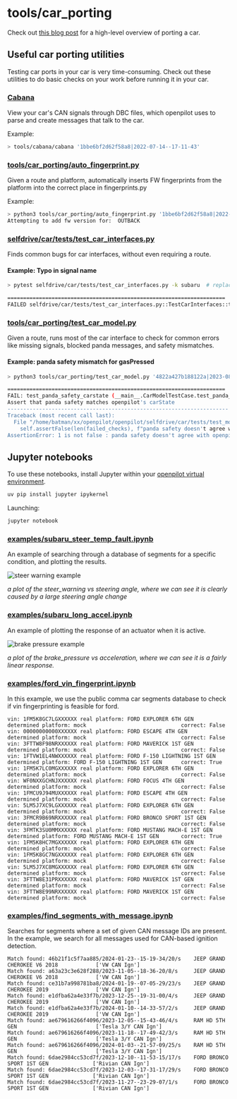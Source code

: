 # tools/car_porting

Check out [this blog post](https://blog.comma.ai/how-to-write-a-car-port-for-openpilot/) for a high-level overview of porting a car.

## Useful car porting utilities

Testing car ports in your car is very time-consuming. Check out these utilities to do basic checks on your work before running it in your car.

### [Cabana](/tools/cabana/README.md)

View your car's CAN signals through DBC files, which openpilot uses to parse and create messages that talk to the car.

Example:
```bash
> tools/cabana/cabana '1bbe6bf2d62f58a8|2022-07-14--17-11-43'
```

### [tools/car_porting/auto_fingerprint.py](/tools/car_porting/auto_fingerprint.py)

Given a route and platform, automatically inserts FW fingerprints from the platform into the correct place in fingerprints.py

Example:
```bash
> python3 tools/car_porting/auto_fingerprint.py '1bbe6bf2d62f58a8|2022-07-14--17-11-43' 'OUTBACK'
Attempting to add fw version for:  OUTBACK
```

### [selfdrive/car/tests/test_car_interfaces.py](/selfdrive/car/tests/test_car_interfaces.py)

Finds common bugs for car interfaces, without even requiring a route.


#### Example: Typo in signal name
```bash
> pytest selfdrive/car/tests/test_car_interfaces.py -k subaru  # replace with the brand you are working on

=====================================================================
FAILED selfdrive/car/tests/test_car_interfaces.py::TestCarInterfaces::test_car_interfaces_165_SUBARU_LEGACY_7TH_GEN - KeyError: 'CruiseControlOOPS'

```

### [tools/car_porting/test_car_model.py](/tools/car_porting/test_car_model.py)

Given a route, runs most of the car interface to check for common errors like missing signals, blocked panda messages, and safety mismatches.

#### Example: panda safety mismatch for gasPressed
```bash
> python3 tools/car_porting/test_car_model.py '4822a427b188122a|2023-08-14--16-22-21'

=====================================================================
FAIL: test_panda_safety_carstate (__main__.CarModelTestCase.test_panda_safety_carstate)
Assert that panda safety matches openpilot's carState
----------------------------------------------------------------------
Traceback (most recent call last):
  File "/home/batman/xx/openpilot/openpilot/selfdrive/car/tests/test_models.py", line 380, in test_panda_safety_carstate
    self.assertFalse(len(failed_checks), f"panda safety doesn't agree with openpilot: {failed_checks}")
AssertionError: 1 is not false : panda safety doesn't agree with openpilot: {'gasPressed': 116}
```

## Jupyter notebooks

To use these notebooks, install Jupyter within your [openpilot virtual environment](/tools/README.md).

```bash
uv pip install jupyter ipykernel
```

Launching:

```bash
jupyter notebook
```

### [examples/subaru_steer_temp_fault.ipynb](/tools/car_porting/examples/subaru_steer_temp_fault.ipynb)

An example of searching through a database of segments for a specific condition, and plotting the results.

![steer warning example](https://github.com/commaai/openpilot/assets/9648890/d60ad120-4b44-4974-ac79-adc660fb8fe2)

*a plot of the steer_warning vs steering angle, where we can see it is clearly caused by a large steering angle change*

### [examples/subaru_long_accel.ipynb](/tools/car_porting/examples/subaru_long_accel.ipynb)

An example of plotting the response of an actuator when it is active.

![brake pressure example](https://github.com/commaai/openpilot/assets/9648890/8f32cf1d-8fc0-4407-b540-70625ebbf082)

*a plot of the brake_pressure vs acceleration, where we can see it is a fairly linear response.*

### [examples/ford_vin_fingerprint.ipynb](/tools/car_porting/examples/ford_vin_fingerprint.ipynb)

In this example, we use the public comma car segments database to check if vin fingerprinting is feasible for ford.

```
vin: 1FM5K8GC7LGXXXXXX real platform: FORD EXPLORER 6TH GEN              determined platform: mock                              correct: False
vin: 00000000000XXXXXX real platform: FORD ESCAPE 4TH GEN                determined platform: mock                              correct: False
vin: 3FTTW8F98NRXXXXXX real platform: FORD MAVERICK 1ST GEN              determined platform: mock                              correct: False
vin: 1FTVW1EL4NWXXXXXX real platform: FORD F-150 LIGHTNING 1ST GEN       determined platform: FORD F-150 LIGHTNING 1ST GEN      correct: True
vin: 1FM5K7LC0MGXXXXXX real platform: FORD EXPLORER 6TH GEN              determined platform: mock                              correct: False
vin: WF0NXXGCHNJXXXXXX real platform: FORD FOCUS 4TH GEN                 determined platform: mock                              correct: False
vin: 1FMCU9J94MUXXXXXX real platform: FORD ESCAPE 4TH GEN                determined platform: mock                              correct: False
vin: 5LM5J7XC9LGXXXXXX real platform: FORD EXPLORER 6TH GEN              determined platform: mock                              correct: False
vin: 3FMCR9B69NRXXXXXX real platform: FORD BRONCO SPORT 1ST GEN          determined platform: mock                              correct: False
vin: 3FMTK3SU0MMXXXXXX real platform: FORD MUSTANG MACH-E 1ST GEN        determined platform: FORD MUSTANG MACH-E 1ST GEN       correct: True
vin: 1FM5K8HC7MGXXXXXX real platform: FORD EXPLORER 6TH GEN              determined platform: mock                              correct: False
vin: 1FM5K8GC7NGXXXXXX real platform: FORD EXPLORER 6TH GEN              determined platform: mock                              correct: False
vin: 5LM5J7XC8MGXXXXXX real platform: FORD EXPLORER 6TH GEN              determined platform: mock                              correct: False
vin: 3FTTW8E31PRXXXXXX real platform: FORD MAVERICK 1ST GEN              determined platform: mock                              correct: False
vin: 3FTTW8E99NRXXXXXX real platform: FORD MAVERICK 1ST GEN              determined platform: mock                              correct: False
```

### [examples/find_segments_with_message.ipynb](/tools/car_porting/examples/find_segments_with_message.ipynb)

Searches for segments where a set of given CAN message IDs are present. In the example, we search for all messages
used for CAN-based ignition detection.

```
Match found: 46b21f1c5f7aa885/2024-01-23--15-19-34/20/s    JEEP GRAND CHEROKEE V6 2018            ['VW CAN Ign']
Match found: a63a23c3e628f288/2023-11-05--18-36-20/8/s     JEEP GRAND CHEROKEE V6 2018            ['VW CAN Ign']
Match found: ce31b7a998781ba8/2024-01-19--07-05-29/23/s    JEEP GRAND CHEROKEE 2019               ['VW CAN Ign']
Match found: e1dfba62a4e33f7b/2023-12-25--19-31-00/4/s     JEEP GRAND CHEROKEE 2019               ['VW CAN Ign']
Match found: e1dfba62a4e33f7b/2024-01-10--14-33-57/2/s     JEEP GRAND CHEROKEE 2019               ['VW CAN Ign']
Match found: ae679616266f4096/2023-12-05--15-43-46/4/s     RAM HD 5TH GEN                         ['Tesla 3/Y CAN Ign']
Match found: ae679616266f4096/2023-11-18--17-49-42/3/s     RAM HD 5TH GEN                         ['Tesla 3/Y CAN Ign']
Match found: ae679616266f4096/2024-01-03--21-57-09/25/s    RAM HD 5TH GEN                         ['Tesla 3/Y CAN Ign']
Match found: 6dae2984cc53cd7f/2023-12-10--11-53-15/17/s    FORD BRONCO SPORT 1ST GEN              ['Rivian CAN Ign']
Match found: 6dae2984cc53cd7f/2023-12-03--17-31-17/29/s    FORD BRONCO SPORT 1ST GEN              ['Rivian CAN Ign']
Match found: 6dae2984cc53cd7f/2023-11-27--23-29-07/1/s     FORD BRONCO SPORT 1ST GEN              ['Rivian CAN Ign']
```
